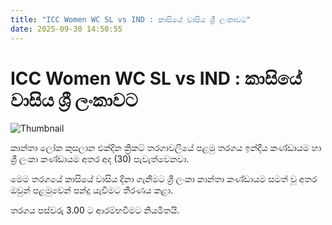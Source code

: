```yaml
---
title: "ICC Women WC SL vs IND : කාසියේ වාසිය ශ්‍රී ලංකාවට"
date: 2025-09-30 14:50:55
---
```


# ICC Women WC SL vs IND : කාසියේ වාසිය ශ්‍රී ලංකාවට

![Thumbnail](https://helakuru.sgp1.cdn.digitaloceanspaces.com/esana/images/lib/icc-women-2025.jpg)

කාන්තා ලෝක කුස­ලාන එක්දින ක්‍රිකට් තර­ගා­ව­ලියේ පළමු තරගය ඉන්දීය කණ්ඩායම හා ශ්‍රී ලංකා කණ්ඩායම අතර අද (30) පැවැත්වෙනවා.

මෙම තරගයේ කාසියේ වාසිය දිනා ගැනීමට ශ්‍රී ලංකා කාන්තා කණ්ඩායම සමත් වූ අතර ඔවුන් පළමුවෙන් පන්දු යැවීමට තීරණය කළා.

තරගය පස්වරු 3.00 ට ආරම්භවීමට නියමිතයි.

